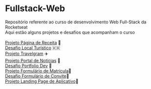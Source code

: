 # Fullstack-Web
Repositório referente ao curso de desenvolvimento Web Full-Stack da Rocketseat<br>
Aqui estão alguns projetos e desafios que acompanham o curso<br><br>
[Projeto Página de Receita](https://davirferreir4.github.io/Fullstack-Web/01-Iniciando-o-HTML-e-CSS/00-Projeto-Pagina-de-Receita/) 🧁<br>
[Desafio Local Turístico](https://davirferreir4.github.io/Fullstack-Web/01-Iniciando-o-HTML-e-CSS/01-Desafio-Local-Turistico/index.html) 🇰🇷<br>
[Projeto Travelgram](https://davirferreir4.github.io/Fullstack-Web/02-Layout-com-CSS/03-Projeto-Travelgram) ✈️<br>
[Projeto Portal de Notícias](https://davirferreir4.github.io/Fullstack-Web/02-Layout-com-CSS/05-Projeto-Portal-de-Noticias) 📰<br>
[Desafio Portfolio Dev](https://davirferreir4.github.io/Fullstack-Web/02-Layout-com-CSS/06-Desafio-Portfolio-Dev) 📁<br>
[Projeto Formulário de Matrícula](https://davirferreir4.github.io/Fullstack-Web/02-Layout-com-CSS/08-Projeto-Formulario-de-Matricula)📝<br>
[Desafio Formulário de Convite](https://davirferreir4.github.io/Fullstack-Web/02-Layout-com-CSS/09-Desafio-Formulario-de-Convite)🎊<br>
[Projeto Landing Page de Aplicativo](https://davirferreir4.github.io/Fullstack-Web/02-Layout-com-CSS/11-Projeto-Landing-Page-de-App)🎤
